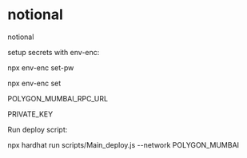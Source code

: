 # notional
notional

setup secrets with env-enc:

npx env-enc set-pw

npx env-enc set

  POLYGON_MUMBAI_RPC_URL
  
  PRIVATE_KEY
  
Run deploy script:

  npx hardhat run scripts/Main_deploy.js --network POLYGON_MUMBAI
